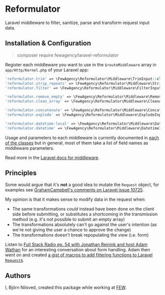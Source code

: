 # Reformulator
Laravel middleware to filter, sanitize, parse and transform request input data.

## Installation & Configuration
> composer require fewagency/laravel-reformulator

Register each middleware you want to use in the `$routeMiddleware` array
in `app/Http/Kernel.php` of your Laravel app: 
```php
'reformulator.trim' => \FewAgency\Reformulator\Middleware\TrimInput::class,
'reformulator.strip_repeats' => \FewAgency\Reformulator\Middleware\StripRepeatNonWordCharsFromInput::class,
'reformulator.filter' => \FewAgency\Reformulator\Middleware\FilterInput::class,

'reformulator.remove_empty' => \FewAgency\Reformulator\Middleware\RemoveEmptyInput::class,
'reformulator.clean_array' => \FewAgency\Reformulator\Middleware\CleanArrayInput::class,

'reformulator.concatenate' => \FewAgency\Reformulator\Middleware\ConcatenateInput::class,
'reformulator.explode' => \FewAgency\Reformulator\Middleware\ExplodeInput::class,

'reformulator.datetime-local' => \FewAgency\Reformulator\Middleware\DatetimeLocalInput::class,
'reformulator.datetime' => \FewAgency\Reformulator\Middleware\DatetimeInput::class,
```

Usage and parameters to each middleware is currently documented in [each of the classes](src/Middleware)
but in general, most of them take a list of field names as middleware parameters.

Read more in the [Laravel docs for middleware](https://laravel.com/docs/middleware#registering-middleware).

## Principles
Some would argue that it's **not** a good idea to mutate the `Request` object, for examples see
[GrahamCampbell's comments on Laravel issue 10725](https://github.com/laravel/framework/issues/10725).

My opinion is that it makes sense to modify data in the request when:
- The same transformations *could* instead have been done on the client side before submitting,
or substitutes a shortcoming in the transmission method
(e.g. it's not possible to submit an empty array)
- The transformations absolutely can't go against the user's intention
(as we're not giving the user a chance to approve the change)
- The transformations doesn't break repopulating the view (i.e. form)
  
Listen to
[Full Stack Radio ep. 54 with Jonathan Reinink and host Adam Wathan](http://www.fullstackradio.com/54)
for an interesting conversation about form handling.
Adam then went on and created
[a gist of macros to add filtering functions to Laravel `Request`s](https://gist.github.com/adamwathan/610a9818382900daac6d6ecdf75a109b).

## Authors
I, Björn Nilsved, created this package while working at [FEW](http://fewagency.se).
